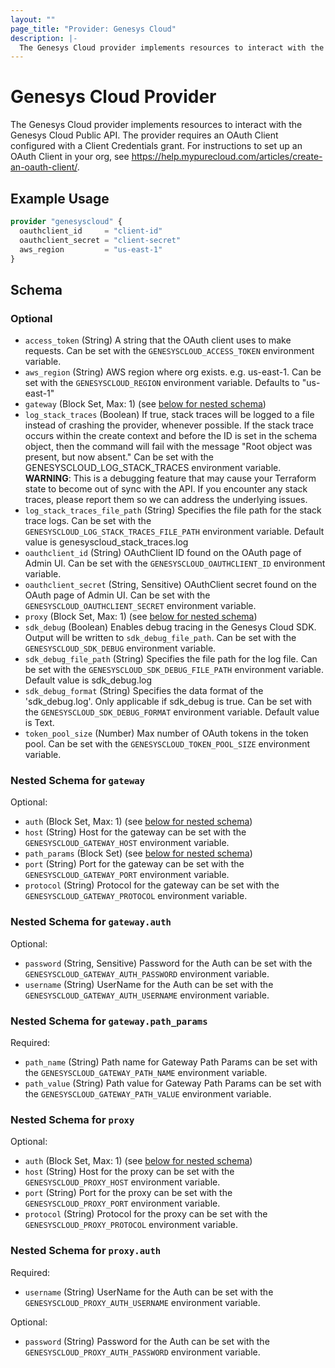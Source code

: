 ```yaml
---
layout: ""
page_title: "Provider: Genesys Cloud"
description: |-
  The Genesys Cloud provider implements resources to interact with the Genesys Cloud Public API.
---
```


# Genesys Cloud Provider

The Genesys Cloud provider implements resources to interact with the Genesys Cloud Public API. The provider requires an OAuth Client configured with a Client Credentials grant. For instructions to set up an OAuth Client in your org, see https://help.mypurecloud.com/articles/create-an-oauth-client/.

## Example Usage

```terraform
provider "genesyscloud" {
  oauthclient_id     = "client-id"
  oauthclient_secret = "client-secret"
  aws_region         = "us-east-1"
}
```

<!-- schema generated by tfplugindocs -->
## Schema

### Optional

- `access_token` (String) A string that the OAuth client uses to make requests. Can be set with the `GENESYSCLOUD_ACCESS_TOKEN` environment variable.
- `aws_region` (String) AWS region where org exists. e.g. us-east-1. Can be set with the `GENESYSCLOUD_REGION` environment variable. Defaults to "us-east-1"
- `gateway` (Block Set, Max: 1) (see [below for nested schema](#nestedblock--gateway))
- `log_stack_traces` (Boolean) If true, stack traces will be logged to a file instead of crashing the provider, whenever possible. 
If the stack trace occurs within the create context and before the ID is set in the schema object, then the command will fail with the message 
"Root object was present, but now absent." Can be set with the GENESYSCLOUD_LOG_STACK_TRACES environment variable. **WARNING**: This is a debugging feature that may cause your Terraform state to become out of sync with the API. 
If you encounter any stack traces, please report them so we can address the underlying issues.
- `log_stack_traces_file_path` (String) Specifies the file path for the stack trace logs. Can be set with the `GENESYSCLOUD_LOG_STACK_TRACES_FILE_PATH` environment variable. Default value is genesyscloud_stack_traces.log
- `oauthclient_id` (String) OAuthClient ID found on the OAuth page of Admin UI. Can be set with the `GENESYSCLOUD_OAUTHCLIENT_ID` environment variable.
- `oauthclient_secret` (String, Sensitive) OAuthClient secret found on the OAuth page of Admin UI. Can be set with the `GENESYSCLOUD_OAUTHCLIENT_SECRET` environment variable.
- `proxy` (Block Set, Max: 1) (see [below for nested schema](#nestedblock--proxy))
- `sdk_debug` (Boolean) Enables debug tracing in the Genesys Cloud SDK. Output will be written to `sdk_debug_file_path`. Can be set with the `GENESYSCLOUD_SDK_DEBUG` environment variable.
- `sdk_debug_file_path` (String) Specifies the file path for the log file. Can be set with the `GENESYSCLOUD_SDK_DEBUG_FILE_PATH` environment variable. Default value is sdk_debug.log
- `sdk_debug_format` (String) Specifies the data format of the 'sdk_debug.log'. Only applicable if sdk_debug is true. Can be set with the `GENESYSCLOUD_SDK_DEBUG_FORMAT` environment variable. Default value is Text.
- `token_pool_size` (Number) Max number of OAuth tokens in the token pool. Can be set with the `GENESYSCLOUD_TOKEN_POOL_SIZE` environment variable.

<a id="nestedblock--gateway"></a>
### Nested Schema for `gateway`

Optional:

- `auth` (Block Set, Max: 1) (see [below for nested schema](#nestedblock--gateway--auth))
- `host` (String) Host for the gateway can be set with the `GENESYSCLOUD_GATEWAY_HOST` environment variable.
- `path_params` (Block Set) (see [below for nested schema](#nestedblock--gateway--path_params))
- `port` (String) Port for the gateway can be set with the `GENESYSCLOUD_GATEWAY_PORT` environment variable.
- `protocol` (String) Protocol for the gateway can be set with the `GENESYSCLOUD_GATEWAY_PROTOCOL` environment variable.

<a id="nestedblock--gateway--auth"></a>
### Nested Schema for `gateway.auth`

Optional:

- `password` (String, Sensitive) Password for the Auth can be set with the `GENESYSCLOUD_GATEWAY_AUTH_PASSWORD` environment variable.
- `username` (String) UserName for the Auth can be set with the `GENESYSCLOUD_GATEWAY_AUTH_USERNAME` environment variable.


<a id="nestedblock--gateway--path_params"></a>
### Nested Schema for `gateway.path_params`

Required:

- `path_name` (String) Path name for Gateway Path Params can be set with the `GENESYSCLOUD_GATEWAY_PATH_NAME` environment variable.
- `path_value` (String) Path value for Gateway Path Params can be set with the `GENESYSCLOUD_GATEWAY_PATH_VALUE` environment variable.



<a id="nestedblock--proxy"></a>
### Nested Schema for `proxy`

Optional:

- `auth` (Block Set, Max: 1) (see [below for nested schema](#nestedblock--proxy--auth))
- `host` (String) Host for the proxy can be set with the `GENESYSCLOUD_PROXY_HOST` environment variable.
- `port` (String) Port for the proxy can be set with the `GENESYSCLOUD_PROXY_PORT` environment variable.
- `protocol` (String) Protocol for the proxy can be set with the `GENESYSCLOUD_PROXY_PROTOCOL` environment variable.

<a id="nestedblock--proxy--auth"></a>
### Nested Schema for `proxy.auth`

Required:

- `username` (String) UserName for the Auth can be set with the `GENESYSCLOUD_PROXY_AUTH_USERNAME` environment variable.

Optional:

- `password` (String) Password for the Auth can be set with the `GENESYSCLOUD_PROXY_AUTH_PASSWORD` environment variable.